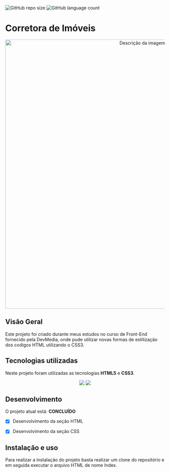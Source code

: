 
![GitHub repo size](https://img.shields.io/github/repo-size/YuriAres/Project-Corretora?style=for-the-badge)
![GitHub language count](https://img.shields.io/github/languages/count/YuriAres/Project-Corretora?style=for-the-badge)


# Corretora de Imóveis 
<p align="center">
    <img src="https://github.com/YuriAres/Project-Corretora/assets/49327925/5ad395c1-1f81-4b6e-b43e-dabd620b1696" alt="Descrição da imagem" style="width: 850px; height: auto;">
</p>

## Visão Geral
Este projeto foi criado durante meus estudos no curso de Front-End fornecido pela DevMedia, onde pude utilizar novas formas de estilização dos codigos HTML utilizando o CSS3.


## Tecnologias utilizadas
Neste projeto foram utilizadas as tecnologias **HTML5** e **CSS3**.
<p align="center">
    <img src="https://img.shields.io/badge/HTML5-E34F26?style=for-the-badge&logo=html5&logoColor=white">
    <img src="https://img.shields.io/badge/CSS3-1572B6?style=for-the-badge&logo=css3&logoColor=white">
</p>


## Desenvolvimento
O projeto atual está: **CONCLUÍDO**
- [x] Desenvolvimento da seção HTML
- [x] Desenvolvimento da seção CSS


## Instalação e uso
Para realizar a instalação do projeto basta realizar um clone do repositório e em seguida executar o arquivo HTML de nome Index.

